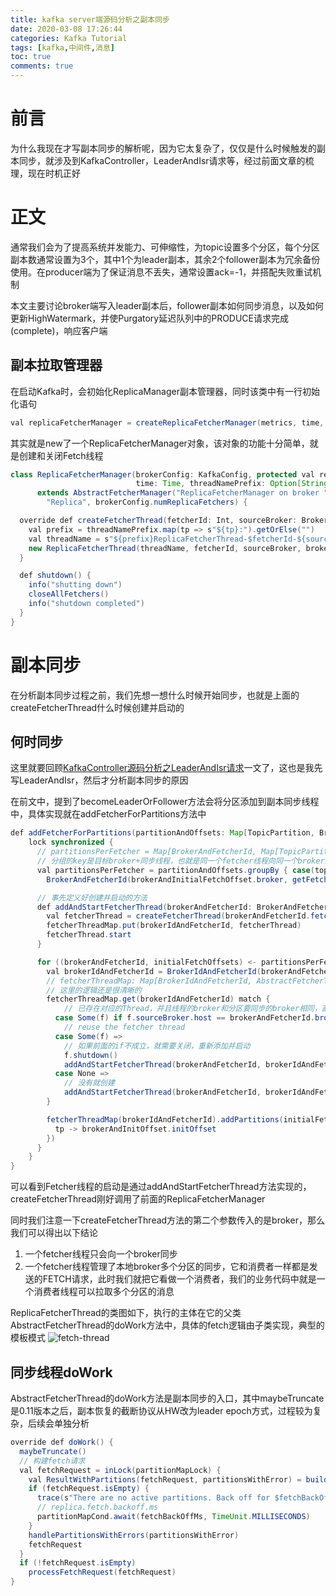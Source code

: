 ```yaml
---
title: kafka server端源码分析之副本同步
date: 2020-03-08 17:26:44
categories: Kafka Tutorial
tags: [kafka,中间件,消息]
toc: true
comments: true
---
```


# 前言

为什么我现在才写副本同步的解析呢，因为它太复杂了，仅仅是什么时候触发的副本同步，就涉及到KafkaController，LeaderAndIsr请求等，经过前面文章的梳理，现在时机正好

# 正文

通常我们会为了提高系统并发能力、可伸缩性，为topic设置多个分区，每个分区副本数通常设置为3个，其中1个为leader副本，其余2个follower副本为冗余备份使用。在producer端为了保证消息不丢失，通常设置ack=-1，并搭配失败重试机制

本文主要讨论broker端写入leader副本后，follower副本如何同步消息，以及如何更新HighWatermark，并使Purgatory延迟队列中的PRODUCE请求完成(complete)，响应客户端

## 副本拉取管理器
在启动Kafka时，会初始化ReplicaManager副本管理器，同时该类中有一行初始化语句
```java
val replicaFetcherManager = createReplicaFetcherManager(metrics, time, threadNamePrefix, quotaManagers.follower)
```
其实就是new了一个ReplicaFetcherManager对象，该对象的功能十分简单，就是创建和关闭Fetch线程

```java
class ReplicaFetcherManager(brokerConfig: KafkaConfig, protected val replicaManager: ReplicaManager, metrics: Metrics,
                            time: Time, threadNamePrefix: Option[String] = None, quotaManager: ReplicationQuotaManager)
      extends AbstractFetcherManager("ReplicaFetcherManager on broker " + brokerConfig.brokerId,
        "Replica", brokerConfig.numReplicaFetchers) {

  override def createFetcherThread(fetcherId: Int, sourceBroker: BrokerEndPoint): AbstractFetcherThread = {
    val prefix = threadNamePrefix.map(tp => s"${tp}:").getOrElse("")
    val threadName = s"${prefix}ReplicaFetcherThread-$fetcherId-${sourceBroker.id}"
    new ReplicaFetcherThread(threadName, fetcherId, sourceBroker, brokerConfig, replicaManager, metrics, time, quotaManager)
  }

  def shutdown() {
    info("shutting down")
    closeAllFetchers()
    info("shutdown completed")
  }
}
```

# 副本同步

在分析副本同步过程之前，我们先想一想什么时候开始同步，也就是上面的createFetcherThread什么时候创建并启动的

## 何时同步

这里就要回顾[KafkaController源码分析之LeaderAndIsr请求]()一文了，这也是我先写LeaderAndIsr，然后才分析副本同步的原因

在前文中，提到了becomeLeaderOrFollower方法会将分区添加到副本同步线程中，具体实现就在addFetcherForPartitions方法中

```java
def addFetcherForPartitions(partitionAndOffsets: Map[TopicPartition, BrokerAndInitialOffset]) {
    lock synchronized {
      // partitionsPerFetcher = Map[BrokerAndFetcherId, Map[TopicPartition, BrokerAndInitialOffset]]
      // 分组的key是目标broker+同步线程，也就是同一个fetcher线程向同一个broker同步 为一组
      val partitionsPerFetcher = partitionAndOffsets.groupBy { case(topicPartition, brokerAndInitialFetchOffset) =>
        BrokerAndFetcherId(brokerAndInitialFetchOffset.broker, getFetcherId(topicPartition.topic, topicPartition.partition))}

      // 事先定义好创建并启动的方法
      def addAndStartFetcherThread(brokerAndFetcherId: BrokerAndFetcherId, brokerIdAndFetcherId: BrokerIdAndFetcherId) {
        val fetcherThread = createFetcherThread(brokerAndFetcherId.fetcherId, brokerAndFetcherId.broker)
        fetcherThreadMap.put(brokerIdAndFetcherId, fetcherThread)
        fetcherThread.start
      }

      for ((brokerAndFetcherId, initialFetchOffsets) <- partitionsPerFetcher) {
        val brokerIdAndFetcherId = BrokerIdAndFetcherId(brokerAndFetcherId.broker.id, brokerAndFetcherId.fetcherId)
        // fetcherThreadMap: Map[BrokerIdAndFetcherId, AbstractFetcherThread]
        // 这里的逻辑还是很清晰的
        fetcherThreadMap.get(brokerIdAndFetcherId) match {
            // 已存在对应的Thread，并且线程的broker和分区要同步的broker相同，直接复用就行了
          case Some(f) if f.sourceBroker.host == brokerAndFetcherId.broker.host && f.sourceBroker.port == brokerAndFetcherId.broker.port =>
            // reuse the fetcher thread
          case Some(f) =>
            // 如果前面的if不成立，就需要关闭，重新添加并启动
            f.shutdown()
            addAndStartFetcherThread(brokerAndFetcherId, brokerIdAndFetcherId)
          case None =>
            // 没有就创建
            addAndStartFetcherThread(brokerAndFetcherId, brokerIdAndFetcherId)
        }

        fetcherThreadMap(brokerIdAndFetcherId).addPartitions(initialFetchOffsets.map { case (tp, brokerAndInitOffset) =>
          tp -> brokerAndInitOffset.initOffset
        })
      }
    }
}
```

可以看到Fetcher线程的启动是通过addAndStartFetcherThread方法实现的，createFetcherThread刚好调用了前面的ReplicaFetcherManager

同时我们注意一下createFetcherThread方法的第二个参数传入的是broker，那么我们可以得出以下结论
1. 一个fetcher线程只会向一个broker同步
2. 一个fetcher线程管理了本地broker多个分区的同步，它和消费者一样都是发送的FETCH请求，此时我们就把它看做一个消费者，我们的业务代码中就是一个消费者线程可以拉取多个分区的消息

ReplicaFetcherThread的类图如下，执行的主体在它的父类AbstractFetcherThread的doWork方法中，具体的fetch逻辑由子类实现，典型的模板模式
![fetch-thread](https://pic.downk.cc/item/5e96a9c6c2a9a83be5876153.png)

## 同步线程doWork

AbstractFetcherThread的doWork方法是副本同步的入口，其中maybeTruncate是0.11版本之后，副本恢复的截断协议从HW改为leader epoch方式，过程较为复杂，后续会单独分析

```java
override def doWork() {
  maybeTruncate()
  // 构建fetch请求
  val fetchRequest = inLock(partitionMapLock) {
    val ResultWithPartitions(fetchRequest, partitionsWithError) = buildFetchRequest(states)
    if (fetchRequest.isEmpty) {
      trace(s"There are no active partitions. Back off for $fetchBackOffMs ms before sending a fetch request")
      // replica.fetch.backoff.ms
      partitionMapCond.await(fetchBackOffMs, TimeUnit.MILLISECONDS)
    }
    handlePartitionsWithErrors(partitionsWithError)
    fetchRequest
  }
  if (!fetchRequest.isEmpty)
    processFetchRequest(fetchRequest)
}
```

































